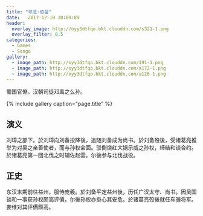 ```yaml
---
title: "邓芝·伯苗"
date:   2017-12-10 10:09:09
header:
  overlay_image: http://oyy3dtfqo.bkt.clouddn.com/s321-1.png
  overlay_filter: 0.5
categories:
  - Games
  - Sango
gallery:
  - image_path: http://oyy3dtfqo.bkt.clouddn.com/191-1.png
  - image_path: http://oyy3dtfqo.bkt.clouddn.com/a172-1.png
  - image_path: http://oyy3dtfqo.bkt.clouddn.com/a126-1.png
---
```


蜀国官僚。汉朝司徒邓禹之么孙。

{% include gallery caption="page.title" %}

## 演义

刘璋之部下。於刘璋向刘备投降後，追随刘备成为尚书。於刘备殁後，受诸葛亮推举为对吴之亲善使者，而与孙权会面。驳倒烧红大锅示威之孙权，缔结和谈合约。於诸葛亮第一回北伐之时辅佐赵雲。尔後参与北伐战役。

## 正史

东汉末期前往益州，服侍庞羲。於刘备平定益州後，历任广汉太守、尚书。因吴国谈和一事获孙权颇高评價，尔後孙权亦掛心其安危。於诸葛亮殁後就任车骑将军。姜维对其评價颇高。